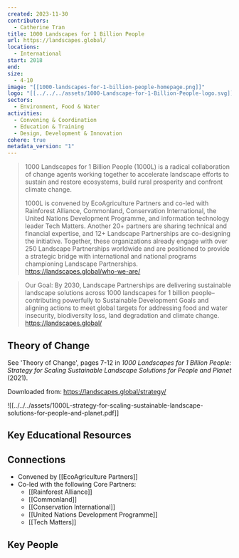 ```yaml
---
created: 2023-11-30
contributors:
  - Catherine Tran
title: 1000 Landscapes for 1 Billion People
url: https://landscapes.global/
locations:
  - International
start: 2018
end: 
size:
  - 4-10
image: "[[1000-landscapes-for-1-billion-people-homepage.png]]"
logo: "[[../../../assets/1000-Landscape-for-1-Billion-People-logo.svg]]"
sectors:
  - Environment, Food & Water
activities:
  - Convening & Coordination
  - Education & Training
  - Design, Development & Innovation
cohere: true
metadata_version: "1"
---
```

>1000 Landscapes for 1 Billion People (1000L) is a radical collaboration of change agents working together to accelerate landscape efforts to sustain and restore ecosystems, build rural prosperity and confront climate change.
>
>1000L is convened by EcoAgriculture Partners and co-led with Rainforest Alliance, Commonland, Conservation International, the United Nations Development Programme, and information technology leader Tech Matters. Another 20+ partners are sharing technical and financial expertise, and 12+ Landscape Partnerships are co-designing the initiative. Together, these organizations already engage with over 250 Landscape Partnerships worldwide and are positioned to provide a strategic bridge with international and national programs championing Landscape Partnerships.
https://landscapes.global/who-we-are/

>Our Goal: By 2030, Landscape Partnerships are delivering sustainable landscape solutions across 1000 landscapes for 1 billion people–contributing powerfully to Sustainable Development Goals and aligning actions to meet global targets for addressing food and water insecurity, biodiversity loss, land degradation and climate change.
https://landscapes.global/

## Theory of Change

See 'Theory of Change', pages 7-12 in *1000 Landscapes for 1 Billion People: Strategy for Scaling Sustainable Landscape Solutions for People and Planet* (2021).

Downloaded from: https://landscapes.global/strategy/

![[../../../assets/1000L-strategy-for-scaling-sustainable-landscape-solutions-for-people-and-planet.pdf]]
## Key Educational Resources


## Connections

- Convened by [[EcoAgriculture Partners]]
- Co-led with the following Core Partners:
  - [[Rainforest Alliance]]
  - [[Commonland]]
  - [[Conservation International]]
  - [[United Nations Development Programme]]
  - [[Tech Matters]]

## Key People
